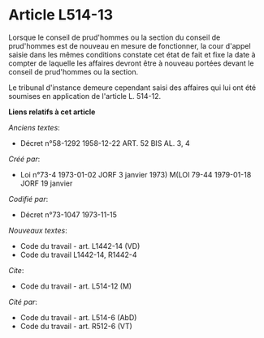 # Article L514-13

Lorsque le conseil de prud'hommes ou la section du conseil de prud'hommes est de nouveau en mesure de fonctionner, la cour
d'appel saisie dans les mêmes conditions constate cet état de fait et fixe la date à compter de laquelle les affaires devront
être à nouveau portées devant le conseil de prud'hommes ou la section.

Le tribunal d'instance demeure cependant saisi des affaires qui lui ont été soumises en application de l'article L. 514-12.

**Liens relatifs à cet article**

_Anciens textes_:

  - Décret n°58-1292 1958-12-22 ART. 52 BIS AL. 3, 4

_Créé par_:

  - Loi n°73-4 1973-01-02 JORF 3 janvier 1973) M(LOI 79-44 1979-01-18 JORF 19 janvier

_Codifié par_:

  - Décret n°73-1047 1973-11-15

_Nouveaux textes_:

  - Code du travail - art. L1442-14 (VD)
  - Code du travail L1442-14, R1442-4

_Cite_:

  - Code du travail - art. L514-12 (M)

_Cité par_:

  - Code du travail - art. L514-6 (AbD)
  - Code du travail - art. R512-6 (VT)
